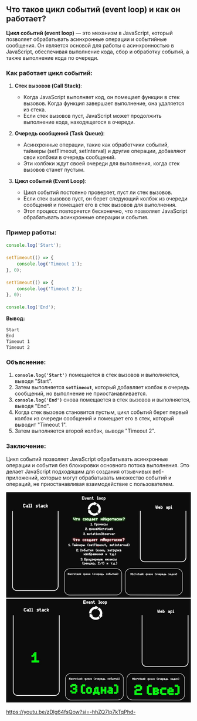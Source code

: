 ## Что такое цикл событий (event loop) и как он работает?

**Цикл событий (event loop)** — это механизм в JavaScript, который позволяет обрабатывать асинхронные операции и событийные сообщения. Он является основой для работы с асинхронностью в JavaScript, обеспечивая выполнение кода, сбор и обработку событий, а также выполнение кода по очереди.

### Как работает цикл событий:

1. **Стек вызовов (Call Stack)**:
   - Когда JavaScript выполняет код, он помещает функции в стек вызовов. Когда функция завершает выполнение, она удаляется из стека.
   - Если стек вызовов пуст, JavaScript может продолжить выполнение кода, находящегося в очереди.

2. **Очередь сообщений (Task Queue)**:
   - Асинхронные операции, такие как обработчики событий, таймеры (setTimeout, setInterval) и другие операции, добавляют свои колбэки в очередь сообщений.
   - Эти колбэки ждут своей очереди для выполнения, когда стек вызовов станет пустым.

3. **Цикл событий (Event Loop)**:
   - Цикл событий постоянно проверяет, пуст ли стек вызовов.
   - Если стек вызовов пуст, он берет следующий колбэк из очереди сообщений и помещает его в стек вызовов для выполнения.
   - Этот процесс повторяется бесконечно, что позволяет JavaScript обрабатывать асинхронные операции и события.

### Пример работы:

```javascript
console.log('Start');

setTimeout(() => {
    console.log('Timeout 1');
}, 0);

setTimeout(() => {
    console.log('Timeout 2');
}, 0);

console.log('End');
```

**Вывод:**
```
Start
End
Timeout 1
Timeout 2
```

### Объяснение:
1. **`console.log('Start')`** помещается в стек вызовов и выполняется, выводя "Start".
2. Затем выполняется **`setTimeout`**, который добавляет колбэк в очередь сообщений, но выполнение не приостанавливается.
3. **`console.log('End')`** снова помещается в стек вызовов и выполняется, выводя "End".
4. Когда стек вызовов становится пустым, цикл событий берет первый колбэк из очереди сообщений и помещает его в стек, который выводит "Timeout 1".
5. Затем выполняется второй колбэк, выводя "Timeout 2".

### Заключение:
Цикл событий позволяет JavaScript обрабатывать асинхронные операции и события без блокировки основного потока выполнения. Это делает JavaScript подходящим для создания отзывчивых веб-приложений, которые могут обрабатывать множество событий и операций, не приостанавливая взаимодействие с пользователем.

![alt text](image_69_1.jpg)
![alt text](image_69_2.jpg)

https://youtu.be/zDlg64fsQow?si=-hhZQ7lp7kTqPhd-